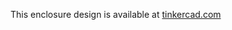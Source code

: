 This enclosure design is available at [tinkercad.com](https://www.tinkercad.com/things/ifxZDN9YyqG)
